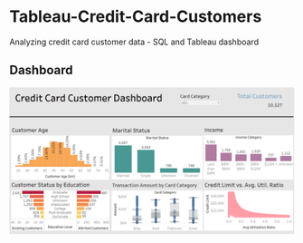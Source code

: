 # Tableau-Credit-Card-Customers
Analyzing credit card customer data - SQL and Tableau dashboard

## Dashboard
<img width="790" alt="tableau-dashboard" src="tableau-dashboard.PNG">
